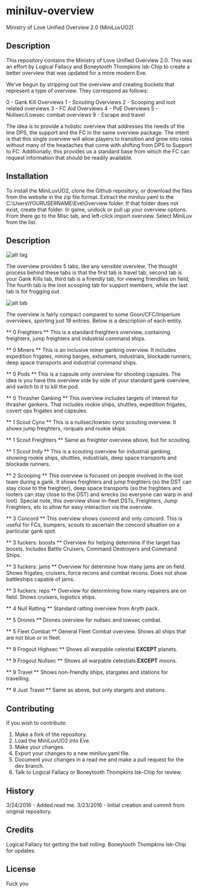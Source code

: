 # miniluv-overview

Ministry of Love Unified Overview 2.0 (MiniLuvUO2)

## Description

This repository contains the Ministry of Love Unified Overview 2.0.  This was an effort by Logical Fallacy and Boneytooth Thompkins Isk-Chip to create a better overview that was updated for a more modern Eve.

We've begun by stripping out the overview and creating buckets that represent a type of overview.  They correspond as follows:

0 - Gank Kill Overviews
1 - Scouting Overviews
2 - Scooping and loot related overviews
3 - FC Aid Overviews
4 - PvE Overviews
5 - Nullsec/Lowsec combat overviews
9 - Escape and travel

The idea is to provide a holistic overview that addresses the needs of the line DPS, the support and the FC in the same
overview package.  The intent is that this single overview will allow players to transition and grow into roles without
many of the headaches that come with shifting from DPS to Support to FC.  Additionally, this provides us a standard base
from which the FC can request information that should be readily available.

## Installation

To install the MiniLuvUO2, clone the Github repository, or download the files from the website in the zip file format.
Extract the miniluv.yaml to the C:\Users\YOURUSERNAME\Eve\Overview folder.  If that folder does not exist, create that
folder.  In game, undock or pull up your overview options.  From there go to the Misc tab, and left-click import
overview.  Select MiniLuv from the list.

## Description

![alt tag](http://i.imgur.com/YbCddZu.png)

The overview provides 5 tabs, like any sensible overview.  The thought process behind these tabs is that the first tab
is travel tab, second tab is your Gank Kills tab, third tab is a friendly tab, for viewing friendlies on field,  The
fourth tab is the loot scooping tab for support members, while the last tab is for frogging out.

![alt tab](http://i.imgur.com/1kMEScn.png)

The overview is fairly compact compared to some Goon/CFC/Imperium overviews, sporting just 19 entries.  Below is a
description of each entity.

** 0   Freighters ** This is a standard freighters overview, containing freighters, jump freighters and industrial command ships.

** 0   Miners ** This is an inclusive miner ganking overview.  It includes expedition frigates, mining barges, exhumers,
industrials, blockade runners, deep space transports and industrial command ships.

** 0   Pods ** This is a capsule only overview for shooting capsules.  The idea is you have this overview side by side of your
standard gank overview, and switch to it to kill the pod.

** 0   Thrasher Ganking ** This overview includes targets of interest for thrasher gankers.  That includes rookie ships,
shuttles, expedition frigates, covert ops frigates and capsules.

** 1   Scout Cyno ** This is a nullsec/lowsec cyno scouting overview.  It shows jump freighters, rorquals and rookie ships.

** 1   Scout Freighters ** Same as freighter overview above, but for scouting.

** 1   Scout Indy ** This is a scouting overview for industrial ganking, showing rookie ships, shuttles, industrials,
deep space transports and blockade runners.

** 2   Scooping ** This overview is focused on people involved in the loot team during a gank.  It shows freighters and
jump freighters (so the DST can stay close to the freighter), deep space transports (so the freghters and looters can
stay close to the DST) and wrecks (so everyone can warp in and loot).  Special note, this overview show in-fleet DSTs,
Freighters, Jump Freighters, etc to allow for easy interaction via the overview.

** 3   Concord ** This overview shows concord and only concord.  This is useful for FCs, bumpers, scouts to ascertain
the concord situation on a particular gank spot.

** 3   fuckers: boosts ** Overview for helping determine if the target has boosts.  Includes Battle Cruisers, Command
Destroyers and Command Ships.

** 3   fuckers: jams ** Overview for determine how many jams are on field.  Shows frigates, cruisers, force recons and
combat recons.  Does not show battleships capable of jams.

** 3   fuckers: reps ** Overview for determining how many repairers are on field.  Shows cruisers, logistics ships.

** 4   Null Ratting ** Standard ratting overview from Aryth pack.

** 5   Drones ** Drones overview for nullsec and lowsec combat.

** 5   Fleet Combat ** General Fleet Combat overview.  Shows all ships that are not blue or in fleet.

** 9   Frogout Highsec **  Shows all warpable celestial **EXCEPT** planets.

** 9   Frogout Nullsec **  Shows all warpable celestials **EXCEPT** moons.

** 9   Travel ** Shows non-friendly ships, stargates and stations for travelling.

** 9   Just Travel ** Same as above, but only stargets and stations.

## Contributing

If you wish to contribute:

1. Make a fork of the repository.
2. Load the MiniLuvUO2 into Eve.
3. Make your changes.
4. Export your changes to a new miniluv.yaml file.
5. Document your changes in a read me and make a pull request for the dev branch.
6. Talk to Logical Fallacy or Boneytooth Thompkins Isk-Chip for review.

## History

3/24/2016 - Added read me.
3/23/2016 - Initial creation and commit from original repository.

## Credits

Logical Fallacy for getting the ball rolling.
Boneytooth Thompkins Isk-Chip for updates.

## License

Fuck you